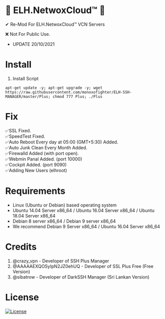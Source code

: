 # 🔰 ELH.NetwoxCloud™ 🔰 

✔ Re-Mod For ELH.NetwoxCloud™ VCN Servers 

❌ Not For Public Use.

* UPDATE 20/10/2021

# Install

01. Install Script
```
apt-get update -y; apt-get upgrade -y; wget https://raw.githubusercontent.com/monoxofighter/ELH-SSH-MANAGER/master/Plus; chmod 777 Plus; ./Plus
```
# Fix

<p>
✅SSL Fixed. <br>
✅SpeedTest Fixed. <br>
✅Auto Reboot Every day at 05:00 (GMT+5:30) Added.<br>
✅Auto Junk Clean Every Month Added.<br>
✅Firewalld Added (with port open).<br>
✅Webmin Panal Added. (port 10000)<br>
✅Cockpit Added. (port 9090)<br>
✅Adding New Users (elhroot)

# Requirements
* Linux (Ubuntu or Debian) based operating system
* Ubuntu 14.04 Server x86_64 / Ubuntu 16.04 Server x86_64 / Ubuntu 18.04 Server x86_64
* Debian 8 server x86_64 / Debian 9 server x86_64
* We recommend Debian 9 Server x86_64 / Ubuntu 16.04 Server x86_64


# Credits

1. @crazy_vpn - Developer of SSH Plus Manager
2. @AAAAAEXQOSyIpN2JZ0ehUQ - Developer of SSL Plus Free (Free Version)
3. @sibatrow - Developer of DarkSSH Manager (Sri Lankan Version)

#  License

[![License](https://www.gnu.org/graphics/gplv3-or-later.png)](LICENSE)
